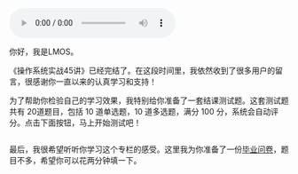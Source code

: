<audio title="结课测试 ｜这些操作系统的问题，你都掌握了么？" src="https://static001.geekbang.org/resource/audio/88/1e/885c86a328fa7344b256cbde0729ae1e.mp3" controls="controls"></audio> 
<p>你好，我是LMOS。</p><p>《操作系统实战45讲》已经完结了。在这段时间里，我依然收到了很多用户的留言，很感谢你一直以来的认真学习和支持！</p><p>为了帮助你检验自己的学习效果，我特别给你准备了一套结课测试题。这套测试题共有 20道题目，包括 10 道单选题，10 道多选题，满分 100 分，系统会自动评分。点击下面按钮，马上开始测试吧！</p><p><a href="http://time.geekbang.org/quiz/intro?act_id=871&exam_id=2491"><img src="https://static001.geekbang.org/resource/image/28/a4/28d1be62669b4f3cc01c36466bf811a4.png?wh=1142*201" alt=""></a></p><p>最后，我很希望听听你学习这个专栏的感受。这里我为你准备了一份<a href="(https://jinshuju.net/f/sR6ivf)">毕业问卷</a>，题目不多，希望你可以花两分钟填一下。</p><!-- [[[read_end]]] -->